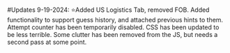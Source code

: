 #Updates
9-19-2024: ⭐Added US Logistics Tab, removed FOB. Added functionality to support guess history, and attached previous hints to them. Attempt counter has been temporarily disabled.
           CSS has been updated to be less terrible.
           Some clutter has been removed from the JS, but needs a second pass at some point.
